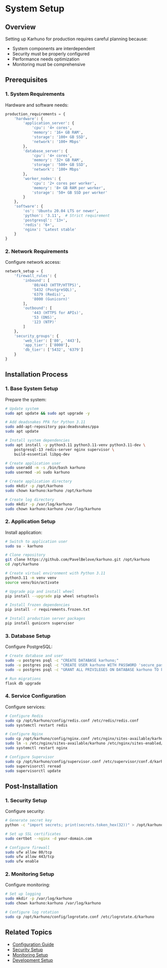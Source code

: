 # System Setup

## Overview

Setting up Karhuno for production requires careful planning because:
- System components are interdependent
- Security must be properly configured
- Performance needs optimization
- Monitoring must be comprehensive

## Prerequisites

### 1. System Requirements
Hardware and software needs:

```python
production_requirements = {
    'hardware': {
        'application_server': {
            'cpu': '4+ cores',
            'memory': '16+ GB RAM',
            'storage': '100+ GB SSD',
            'network': '100+ Mbps'
        },
        'database_server': {
            'cpu': '4+ cores',
            'memory': '32+ GB RAM',
            'storage': '500+ GB SSD',
            'network': '100+ Mbps'
        },
        'worker_nodes': {
            'cpu': '2+ cores per worker',
            'memory': '8+ GB RAM per worker',
            'storage': '50+ GB SSD per worker'
        }
    },
    'software': {
        'os': 'Ubuntu 20.04 LTS or newer',
        'python': '3.11',  # Strict requirement
        'postgresql': '13+',
        'redis': '6+',
        'nginx': 'Latest stable'
    }
}
```

### 2. Network Requirements
Configure network access:

```python
network_setup = {
    'firewall_rules': {
        'inbound': [
            '80/443 (HTTP/HTTPS)',
            '5432 (PostgreSQL)',
            '6379 (Redis)',
            '8000 (Gunicorn)'
        ],
        'outbound': [
            '443 (HTTPS for APIs)',
            '53 (DNS)',
            '123 (NTP)'
        ]
    },
    'security_groups': {
        'web_tier': ['80', '443'],
        'app_tier': ['8000'],
        'db_tier': ['5432', '6379']
    }
}
```

## Installation Process

### 1. Base System Setup
Prepare the system:

```bash
# Update system
sudo apt update && sudo apt upgrade -y

# Add deadsnakes PPA for Python 3.11
sudo add-apt-repository ppa:deadsnakes/ppa
sudo apt update

# Install system dependencies
sudo apt install -y python3.11 python3.11-venv python3.11-dev \
    postgresql-13 redis-server nginx supervisor \
    build-essential libpq-dev

# Create application user
sudo useradd -m -s /bin/bash karhuno
sudo usermod -aG sudo karhuno

# Create application directory
sudo mkdir -p /opt/karhuno
sudo chown karhuno:karhuno /opt/karhuno

# Create log directory
sudo mkdir -p /var/log/karhuno
sudo chown karhuno:karhuno /var/log/karhuno
```

### 2. Application Setup
Install application:

```bash
# Switch to application user
sudo su - karhuno

# Clone repository
git clone https://github.com/PavelBelove/karhuno.git /opt/karhuno
cd /opt/karhuno

# Create virtual environment with Python 3.11
python3.11 -m venv venv
source venv/bin/activate

# Upgrade pip and install wheel
pip install --upgrade pip wheel setuptools

# Install frozen dependencies
pip install -r requirements.frozen.txt

# Install production server packages
pip install gunicorn supervisor
```

### 3. Database Setup
Configure PostgreSQL:

```bash
# Create database and user
sudo -u postgres psql -c "CREATE DATABASE karhuno;"
sudo -u postgres psql -c "CREATE USER karhuno WITH PASSWORD 'secure_password';"
sudo -u postgres psql -c "GRANT ALL PRIVILEGES ON DATABASE karhuno TO karhuno;"

# Run migrations
flask db upgrade
```

### 4. Service Configuration
Configure services:

```bash
# Configure Redis
sudo cp /opt/karhuno/config/redis.conf /etc/redis/redis.conf
sudo systemctl restart redis

# Configure Nginx
sudo cp /opt/karhuno/config/nginx.conf /etc/nginx/sites-available/karhuno
sudo ln -s /etc/nginx/sites-available/karhuno /etc/nginx/sites-enabled/
sudo systemctl restart nginx

# Configure Supervisor
sudo cp /opt/karhuno/config/supervisor.conf /etc/supervisor/conf.d/karhuno.conf
sudo supervisorctl reread
sudo supervisorctl update
```

## Post-Installation

### 1. Security Setup
Configure security:

```bash
# Generate secret key
python -c "import secrets; print(secrets.token_hex(32))" > /opt/karhuno/.env

# Set up SSL certificates
sudo certbot --nginx -d your-domain.com

# Configure firewall
sudo ufw allow 80/tcp
sudo ufw allow 443/tcp
sudo ufw enable
```

### 2. Monitoring Setup
Configure monitoring:

```bash
# Set up logging
sudo mkdir -p /var/log/karhuno
sudo chown karhuno:karhuno /var/log/karhuno

# Configure log rotation
sudo cp /opt/karhuno/config/logrotate.conf /etc/logrotate.d/karhuno
```

## Related Topics
- [Configuration Guide](configuration.md)
- [Security Setup](security.md)
- [Monitoring Setup](monitoring.md)
- [Development Setup](../developer/getting-started.md)
